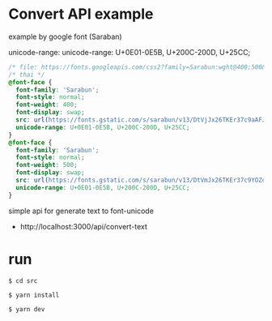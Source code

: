 # Convert API example

example by google font (Saraban) 

unicode-range: unicode-range: U+0E01-0E5B, U+200C-200D, U+25CC;

```css
/* file: https://fonts.googleapis.com/css2?family=Sarabun:wght@400;500&display=swap */
/* thai */
@font-face {
  font-family: 'Sarabun';
  font-style: normal;
  font-weight: 400;
  font-display: swap;
  src: url(https://fonts.gstatic.com/s/sarabun/v13/DtVjJx26TKEr37c9aAFJn3YO5gjupg.woff2) format('woff2');
  unicode-range: U+0E01-0E5B, U+200C-200D, U+25CC;
}
@font-face {
  font-family: 'Sarabun';
  font-style: normal;
  font-weight: 500;
  font-display: swap;
  src: url(https://fonts.gstatic.com/s/sarabun/v13/DtVmJx26TKEr37c9YOZqik8s6yLUrwB0lw.woff2) format('woff2');
  unicode-range: U+0E01-0E5B, U+200C-200D, U+25CC;
}
```

simple api for generate text to font-unicode
- http://localhost:3000/api/convert-text

# run

```
$ cd src

$ yarn install

$ yarn dev
```